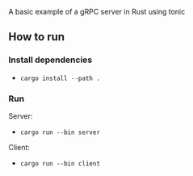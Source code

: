A basic example of a gRPC server in Rust using tonic

## How to run


### Install dependencies 
- `cargo install --path .`


### Run
Server: 
- `cargo run --bin server`

Client: 
- `cargo run --bin client`